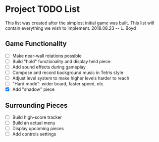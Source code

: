 # Project TODO List
This list was created after the simplest initial game was built. This list will contain everything we wish to implement.
2018.08.23  --  L. Boyd

## Game Functionality
- [ ] Make near-wall rotations possible
- [ ] Build "hold" functionality and display held piece
- [ ] Add sound effects during gameplay
- [ ] Compose and record background music in Tetris style
- [ ] Adjust level system to make higher levels harder to reach
- [ ] "Hard mode": wider board, faster speed, etc.
- [x] Add "shadow" piece

## Surrounding Pieces
- [ ] Build high-score tracker
- [ ] Build an actual menu
- [ ] Display upcoming pieces
- [ ] Add controls settings
